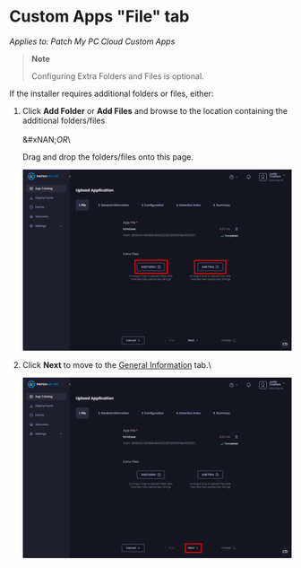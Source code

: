 # Custom Apps "File" tab

_Applies to: Patch My PC Cloud Custom Apps_

<blockquote class="wp-block-quote">
<p><strong>Note</strong></p>
<p>Configuring Extra Folders and Files is optional.</p>
</blockquote>

If the installer requires additional folders or files, either:

1.  Click <strong>Add Folder</strong> or <strong>Add Files</strong> and browse to the location containing the additional folders/files\
    \
    &#xNAN;_&#x4F;R_\


    Drag and drop the folders/files onto this page.



    ![Clicking &#x22;Add Folder&#x22; or &#x22;Add Files&#x22; to additional items](/_images/image-(213).png "Clicking &#x22;Add Folder&#x22; or &#x22;Add Files&#x22; to additional items")


2.  Click <strong>Next</strong> to move to the [General Information](custom-apps-general-information-tab.md) tab.\


    ![Clicking &#x22;Next&#x22; to move to the &#x22;General Information&#x22; tab](/_images/image-(214).png "Clicking &#x22;Next&#x22; to move to the &#x22;General Information&#x22; tab")